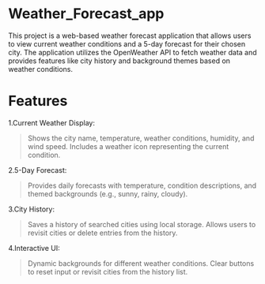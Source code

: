 # Weather_Forecast_app
This project is a web-based weather forecast application that allows users to view current weather conditions and a 5-day forecast for their chosen city. The application utilizes the OpenWeather API to fetch weather data and provides features like city history and background themes based on weather conditions.

# Features
1.Current Weather Display:
>Shows the city name, temperature, weather conditions, humidity, and wind speed.
>Includes a weather icon representing the current condition.

2.5-Day Forecast:
> Provides daily forecasts with temperature, condition descriptions, and themed backgrounds (e.g., sunny, rainy, cloudy).

3.City History:
> Saves a history of searched cities using local storage.
> Allows users to revisit cities or delete entries from the history.

4.Interactive UI:
> Dynamic backgrounds for different weather conditions.
> Clear buttons to reset input or revisit cities from the history list.
